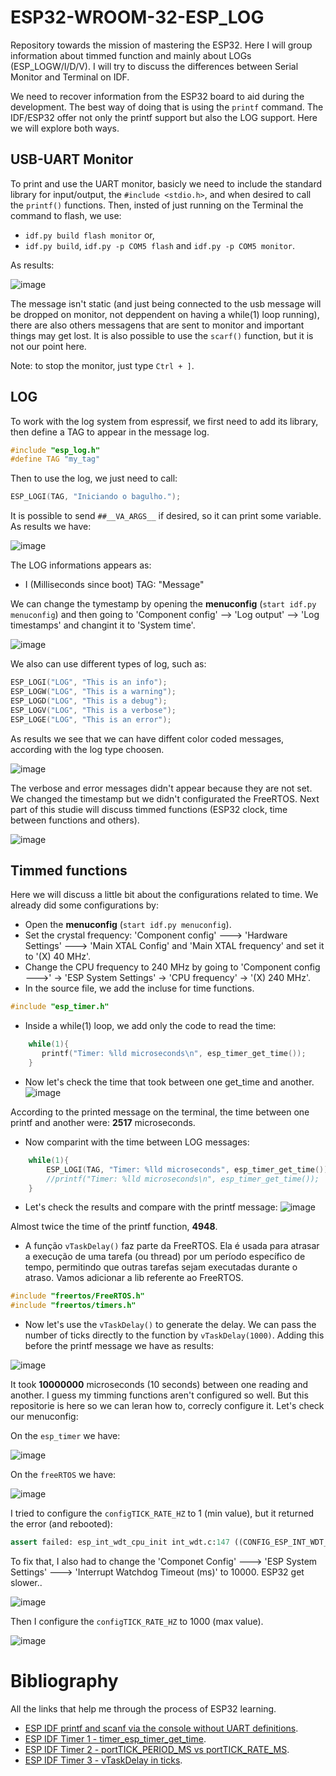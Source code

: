 # ESP32-WROOM-32-ESP_LOG
Repository towards the mission of mastering the ESP32. Here I will group information about timmed function and  mainly about LOGs (ESP_LOGW/I/D/V). I will try to discuss the differences between Serial Monitor and Terminal on IDF.

We need to recover information from the ESP32 board to aid during the development. The best way of doing that is using the `printf` command. The IDF/ESP32 offer not only the printf support but also the LOG support. Here we will explore both ways.

## USB-UART Monitor

To print and use the UART monitor, basicly we need to include the standard library for input/output, the `#include <stdio.h>`, and when desired to call the `printf()` functions.
Then, insted of just running on the Terminal the command to flash, we use: 

* `idf.py build flash monitor` or,
* `idf.py build`, `idf.py -p COM5 flash` and `idf.py -p COM5 monitor`.

As results:

![image](https://github.com/Rafaelatff/ESP32-WROOM-32-ESP_LOG/assets/58916022/d5ee0399-c518-4c22-adb4-46dca1d14ea8)

The message isn't static (and just being connected to the usb message will be dropped on monitor, not deppendent on having a while(1) loop running), there are also others messagens that are sent to monitor and important things may get lost. It is also possible to use the `scarf()` function, but it is not our point here.

Note: to stop the monitor, just type `Ctrl + ]`.

## LOG

To work with the log system from espressif, we first need to add its library, then define a TAG to appear in the message log.

```c
#include "esp_log.h"
#define TAG "my_tag"
```

Then to use the log, we just need to call:

```c
ESP_LOGI(TAG, "Iniciando o bagulho.");
```

It is possible to send `##__VA_ARGS__` if desired, so it can print some variable. As results we have:

![image](https://github.com/Rafaelatff/ESP32-WROOM-32-ESP_LOG/assets/58916022/5ec74534-914d-4f39-85f1-337fd523b9b7)

The LOG informations appears as: 

* I (Milliseconds since boot) TAG: "Message"

We can change the tymestamp by opening the **menuconfig** (`start idf.py menuconfig`) and then going to 'Component config' --> 'Log output' --> 'Log timestamps' and changint it to 'System time'.

![image](https://github.com/Rafaelatff/ESP32-WROOM-32-ESP_LOG/assets/58916022/f3a5f2e3-d2cd-4aaf-9494-ea2faef9d6d2)

We also can use different types of log, such as:

```c
ESP_LOGI("LOG", "This is an info");
ESP_LOGW("LOG", "This is a warning");
ESP_LOGD("LOG", "This is a debug");
ESP_LOGV("LOG", "This is a verbose");
ESP_LOGE("LOG", "This is an error"); 
```

As results we see that we can have diffent color coded messages, according with the log type choosen.

![image](https://github.com/Rafaelatff/ESP32-WROOM-32-ESP_LOG/assets/58916022/5a2e836d-3d09-49ed-b209-4da475c819c6)

The verbose and error messages didn't appear because they are not set. We changed the timestamp but we didn't configurated the FreeRTOS. Next part of this studie will discuss timmed functions (ESP32 clock, time between functions and others).

![image](https://github.com/Rafaelatff/ESP32-WROOM-32-ESP_LOG/assets/58916022/6ed5cc55-c473-48a1-8986-f1b6000d496b)

## Timmed functions

Here we will discuss a little bit about the configurations related to time. We already did some configurations by:

* Open the **menuconfig** (`start idf.py menuconfig`).
* Set the crystal frequency: 'Component config' ---> 'Hardware Settings' ---> 'Main XTAL Config' and 'Main XTAL frequency' and set it to '(X) 40 MHz'.
* Change the CPU frequency to 240 MHz by going to 'Component config --->' -> 'ESP System Settings' -> 'CPU frequency' -> '(X) 240 MHz'.
* In the source file, we add the incluse for time functions.
```c
#include "esp_timer.h"
```
* Inside a while(1) loop, we add only the code to read the time:
```c
    while(1){
       printf("Timer: %lld microseconds\n", esp_timer_get_time());
    }
```
* Now let's check the time that took between one get_time and another.
![image](https://github.com/Rafaelatff/ESP32-WROOM-32-ESP_LOG/assets/58916022/68e817ca-f09c-4fce-ba22-31951ed29cb9)

According to the printed message on the terminal, the time between one printf and another were: **2517** microseconds.
* Now comparint with the time between LOG messages:
```c
    while(1){
        ESP_LOGI(TAG, "Timer: %lld microseconds", esp_timer_get_time());
        //printf("Timer: %lld microseconds\n", esp_timer_get_time());
    }
```
* Let's check the results and compare with the printf message:
![image](https://github.com/Rafaelatff/ESP32-WROOM-32-ESP_LOG/assets/58916022/6ea9de59-dd77-43f6-a18e-3fbc90c0acc3)

Almost twice the time of the printf function, **4948**.

* A função `vTaskDelay()` faz parte da FreeRTOS. Ela é usada para atrasar a execução de uma tarefa (ou thread) por um período específico de tempo, permitindo que outras tarefas sejam executadas durante o atraso. Vamos adicionar a lib referente ao FreeRTOS.
```c
#include "freertos/FreeRTOS.h"
#include "freertos/timers.h"
```
* Now let's use the `vTaskDelay()` to generate the delay. We can pass the number of ticks directly to the function by `vTaskDelay(1000)`. Adding this before the printf message we have as results:

![image](https://github.com/Rafaelatff/ESP32-WROOM-32-ESP_LOG/assets/58916022/157338e5-e554-482c-96ca-fab9f908368c)

It took **10000000** microseconds (10 seconds) between one reading and another. I guess my timming functions aren't configured so well. But this repositorie is here so we can leran how to, correcly configure it. Let's check our menuconfig:

On the `esp_timer` we have:

![image](https://github.com/Rafaelatff/ESP32-WROOM-32-ESP_LOG/assets/58916022/fda2c4f2-c961-469d-8730-13aa3ff2f8ea)

On the `freeRTOS` we have:

![image](https://github.com/Rafaelatff/ESP32-WROOM-32-ESP_LOG/assets/58916022/71e1925f-6aeb-4016-ab67-4b084103ce2d)

I tried to configure the `configTICK_RATE_HZ` to 1 (min value), but it returned the error (and rebooted):

```py
assert failed: esp_int_wdt_cpu_init int_wdt.c:147 ((CONFIG_ESP_INT_WDT_TIMEOUT_MS >= (portTICK_PERIOD_MS << 1)) && "Interrupt watchdog timeout needs to be at least twice the RTOS tick period!")
```

To fix that, I also had to change the 'Componet Config' ---> 'ESP System Settings' ---> 'Interrupt Watchdog Timeout (ms)' to 10000. ESP32 get slower..

![image](https://github.com/Rafaelatff/ESP32-WROOM-32-ESP_LOG/assets/58916022/a70df460-d9cb-483b-aa17-232ec574c864)

Then I configure the `configTICK_RATE_HZ` to 1000 (max value).
 
![image](https://github.com/Rafaelatff/ESP32-WROOM-32-ESP_LOG/assets/58916022/7259a821-8921-4938-bb95-38d3a73248a4)


# Bibliography

All the links that help me through the process of ESP32 learning.

* [ESP IDF printf and scanf via the console without UART definitions](https://www.youtube.com/watch?v=WzxZSvWVWpM).
* [ESP IDF Timer 1 - timer_esp_timer_get_time](https://www.youtube.com/watch?v=grBvdzKdNTY&list=PLgrKXQgo8LPt12719eN2-xVFqlmRZd2Qk&index=1).
* [ESP IDF Timer 2 - portTICK_PERIOD_MS vs portTICK_RATE_MS](https://www.youtube.com/watch?v=-IIXnF3NnyI&list=PLgrKXQgo8LPt12719eN2-xVFqlmRZd2Qk&index=2).
* [ESP IDF Timer 3 - vTaskDelay in ticks](https://www.youtube.com/watch?v=O4SwMBGzWa4&list=PLgrKXQgo8LPt12719eN2-xVFqlmRZd2Qk&index=3).
